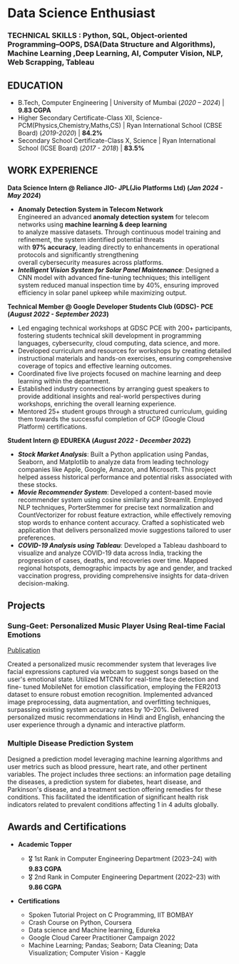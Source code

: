 # Data Science Enthusiast

### TECHNICAL SKILLS : Python, SQL, Object-oriented Programming–OOPS, DSA(Data Structure and Algorithms), Machine Learning ,Deep Learning, AI, Computer Vision, NLP, Web Scrapping, Tableau 

## EDUCATION
- B.Tech, Computer Engineering |  University of Mumbai (_2020 – 2024_) | **9.83 CGPA**
- Higher Secondary Certificate-Class XII, Science-PCM(Physics,Chemistry,Maths,CS) | Ryan International School (CBSE Board) (_2019-2020_) | **84.2%**
- Secondary School Certificate-Class X, Science | Ryan International School (ICSE Board) (_2017 - 2018_) | **83.5%**

## WORK EXPERIENCE 
**Data Science Intern @ Reliance JIO- JPL(Jio Platforms Ltd)  (_Jan 2024 - May 2024_)**
- **Anomaly Detection System in Telecom Network**  
  Engineered an advanced **anomaly detection system** for telecom networks using **machine learning & deep learning**  
  to analyze massive datasets. Through continuous model training and refinement, the system identified potential threats  
  with **97% accuracy**, leading directly to enhancements in operational protocols and significantly strengthening  
  overall cybersecurity measures across platforms. 
- ***Intelligent Vision System for Solar Panel Maintenance***: Designed a CNN model with advanced fine-tuning techniques; this intelligent system reduced manual inspection time by 40%, ensuring improved efficiency in solar panel upkeep while maximizing output.

**Technical Member @ Google Developer Students Club (GDSC)- PCE (_August 2022 - September 2023_)**
- Led engaging technical workshops at GDSC PCE with 200+ participants, fostering students technical skill development in programming languages, cybersecurity, cloud computing, data science, and more. 
- Developed curriculum and resources for workshops by creating detailed instructional materials and hands-on exercises, ensuring comprehensive coverage of topics and effective learning outcomes. 
- Coordinated five live projects focused on machine learning and deep learning within the department. 
- Established industry connections by arranging guest speakers to provide additional insights and real-world 
perspectives during workshops, enriching the overall learning experience. 
- Mentored 25+ student groups through a structured curriculum, guiding them towards the successful completion 
of GCP (Google Cloud Platform) certifications.

**Student Intern @ EDUREKA  (_August 2022 - December 2022_)**
- ***Stock Market Analysis***: Built a Python application using Pandas, Seaborn, and Matplotlib to analyze data from leading technology companies like Apple, Google, Amazon, and Microsoft. This project helped assess historical performance and potential risks associated with these stocks. 
- ***Movie Recommender System***: Developed a content-based movie recommender system using cosine similarity and  Streamlit. Employed NLP techniques, PorterStemmer for precise text normalization and CountVectorizer for robust feature extraction, while effectively removing stop words to enhance content accuracy. Crafted a sophisticated web application that delivers personalized movie suggestions tailored to user preferences. 
- ***COVID-19 Analysis using Tableau***: Developed a Tableau dashboard to visualize and analyze COVID-19 data across India, tracking the progression of cases, deaths, and recoveries over time. Mapped regional hotspots, demographic impacts by age and gender, and tracked vaccination progress, providing comprehensive insights for data-driven decision-making.

## Projects
### Sung-Geet: Personalized Music Player Using Real-time Facial Emotions 
[Publication](https://www.jetir.org/papers/JETIR2406838.pdf)

Created a personalized music recommender system that leverages live facial expressions captured via webcam to suggest songs based on the user's emotional state. Utilized MTCNN for real-time face detection and fine- tuned MobileNet for emotion classification, employing the FER2013 dataset to ensure robust emotion recognition. Implemented advanced image preprocessing, data augmentation, and overfitting techniques, surpassing existing system accuracy rates by 10–20%. Delivered personalized music recommendations in Hindi and English, enhancing the user experience through a dynamic and interactive platform. 

### Multiple Disease Prediction System 
Designed a prediction model leveraging machine learning algorithms and user metrics such as blood pressure, heart 
rate, and other pertinent variables. The project includes three sections: an information page detailing the diseases, a 
prediction system for diabetes, heart disease, and Parkinson's disease, and a treatment section offering remedies for 
these conditions. This facilitated the identification of significant health risk indicators related to prevalent conditions 
affecting 1 in 4 adults globally. 

## Awards and Certifications  

- **Academic Topper**  
  - 🎖 1st Rank in Computer Engineering Department (2023–24) with **9.83 CGPA**  
  - 🎖 2nd Rank in Computer Engineering Department (2022–23) with **9.86 CGPA**  

- **Certifications**  
  - Spoken Tutorial Project on C Programming, IIT BOMBAY
  - Crash Course on Python, Coursera
  - Data science and Machine learning, Edureka
  - Google Cloud Career Practitioner Campaign 2022
  - Machine Learning; Pandas; Seaborn; Data Cleaning; Data Visualization; Computer Vision - Kaggle

